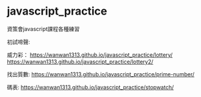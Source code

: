 # javascript_practice
資策會javascript課程各種練習

初試啼聲:

威力彩：
https://wanwan1313.github.io/javascript_practice/lottery/
https://wanwan1313.github.io/javascript_practice/lottery2/

找出質數:
https://wanwan1313.github.io/javascript_practice/prime-number/

碼表:
https://wanwan1313.github.io/javascript_practice/stopwatch/
